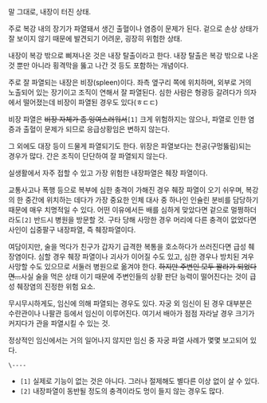 말 그대로, 내장이 터진 상태.

주로 복강 내의 장기가 파열돼서 생긴 출혈이나 염증이 문제가 된다. 겉으로 손상 상태가 잘 보이지 않기 때문에 발견되기 어려운, 굉장히
위험한 상태.

내장이 복강 밖으로 삐져나온 것은 내장 탈출이라고 한다. 내장 탈출은 복강 밖으로 나온 것 뿐만 아니라 횡격막을 뚫고 나간 것 등도 포함하는
개념이다.

주로 잘 파열되는 내장은 비장(spleen)이다. 좌측 옆구리 쪽에 위치하며, 외부로 거의 노출되어 있는 장기이고 조직이 연해서 잘
파열된다. 심한 사람은 형광등 갈려다가 의자에서 떨어졌는데 비장이 파열된 경우도 있다(ㅎㄷㄷ)

비장 파열은 <del>비장 자체가 좀 잉여스러워서</del>`[1]` 크게 위험하지는 않으나, 파열로 인한 염증과 출혈이 문제가 되므로
응급상황임은 변하지 않는다.

그 외에도 대장 등이 드물게 파열되기도 한다. 위장은 파열보다는 천공(구멍뚫림)되는 경우가 많다. 간은 조직이 단단하여 잘 파열되지 않는다.

실생활에서 자주 접할 수 있고 가장 위험한 내장파열은 췌장 파열이다.

교통사고나 폭행 등으로 복부에 심한 충격이 가해진 경우 췌장 파열이 오기 쉬우며, 복강의 한 중간에 위치하는 데다가 가장 중요한 인체 대사
중 하나인 인슐린 분비를 담당하기 때문에 매우 치명적일 수 있다. 어떤 이유에서든 배를 심하게 맞았다면 겉으로 멀쩡하더라도`[2]` 반드시
병원을 방문할 것. 구타 당해 사망한 경우 머리에 다른 충격이 없었다면 사인이 십중팔구 내장파열, 즉 췌장파열이다.

여담이지만, 술을 먹다가 친구가 갑자기 급격한 복통을 호소하다가 쓰러진다면 급성 췌장염이다. 심할 경우 췌장 파열이나 괴사가 이어질 수도
있고, 심한 경우나 방치된 겨우 사망할 수도 있으므로 서둘러 병원으로 옮겨야 한다. <del>하지만 주변인 모두 꽐라가
되었다면...</del>사실 술을 먹은 상태 이기 때문에 주변인들의 상황 판단 능력이 떨어진다는 것이 급성 췌장염의 진정한 위험 요소.

무시무시하게도, 임신에 의해 파열되는 경우도 있다. 자궁 외 임신이 된 경우 대부분은 수란관이나 나팔관 등에서 임신이 이루어진다. 여기서
배아가 점점 자라날 경우 크기가 커지다가 관을 파열시킬 수 있는 것.

정상적인 임신에서는 거의 일어나지 않지만 임신 중 자궁 파열 사례가 몇몇 보고되어 있다.

`\----`

  * `[1]` 실제로 기능이 없는 것은 아니다. 그러나 절제해도 별다른 이상 없이 살 수 있다.
  * `[2]` 내장파열이 동반될 정도의 충격이라도 멍이 들지 않는 경우도 많다.

